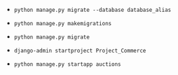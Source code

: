 - ```
  python manage.py migrate --database database_alias
  ```
  
- ```
  python manage.py makemigrations
  ```

- ```
  python manage.py migrate
  ```

- ```
  django-admin startproject Project_Commerce
  ```

- ```
  python manage.py startapp auctions
  ```

